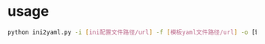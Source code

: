 # usage
```bash
python ini2yaml.py -i [ini配置文件路径/url] -f [模板yaml文件路径/url] -o [输出订阅yaml路径 默认为 sub.yaml]
```
